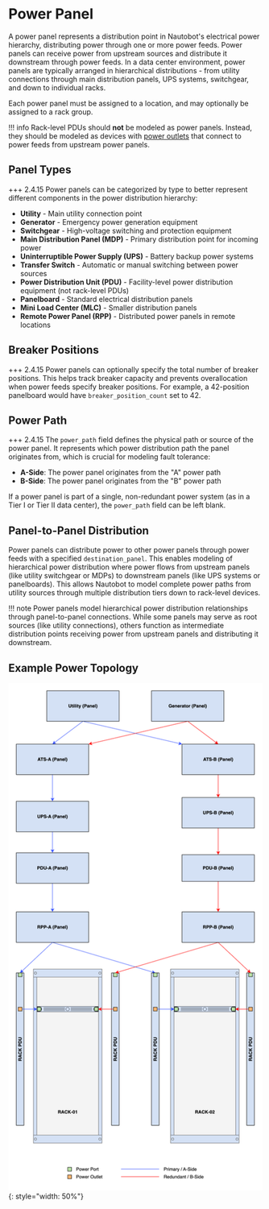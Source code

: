 # Power Panel

A power panel represents a distribution point in Nautobot's electrical power hierarchy, distributing power through one or more power feeds. Power panels can receive power from upstream sources and distribute it downstream through power feeds. In a data center environment, power panels are typically arranged in hierarchical distributions - from utility connections through main distribution panels, UPS systems, switchgear, and down to individual racks.

Each power panel must be assigned to a location, and may optionally be assigned to a rack group.

!!! info
    Rack-level PDUs should **not** be modeled as power panels. Instead, they should be modeled as devices with [power outlets](./poweroutlet.md) that connect to power feeds from upstream power panels.

## Panel Types

+++ 2.4.15
    Power panels can be categorized by type to better represent different components in the power distribution hierarchy:

* **Utility** - Main utility connection point
* **Generator** - Emergency power generation equipment
* **Switchgear** - High-voltage switching and protection equipment
* **Main Distribution Panel (MDP)** - Primary distribution point for incoming power
* **Uninterruptible Power Supply (UPS)** - Battery backup power systems
* **Transfer Switch** - Automatic or manual switching between power sources
* **Power Distribution Unit (PDU)** - Facility-level power distribution equipment (not rack-level PDUs)
* **Panelboard** - Standard electrical distribution panels
* **Mini Load Center (MLC)** - Smaller distribution panels
* **Remote Power Panel (RPP)** - Distributed power panels in remote locations

## Breaker Positions

+++ 2.4.15
    Power panels can optionally specify the total number of breaker positions. This helps track breaker capacity and prevents overallocation when power feeds specify breaker positions. For example, a 42-position panelboard would have `breaker_position_count` set to 42.

## Power Path

+++ 2.4.15
    The `power_path` field defines the physical path or source of the power panel. It represents which power distribution path the panel originates from, which is crucial for modeling fault tolerance:

* **A-Side**: The power panel originates from the "A" power path
* **B-Side**: The power panel originates from the "B" power path  

If a power panel is part of a single, non-redundant power system (as in a Tier I or Tier II data center), the `power_path` field can be left blank.

## Panel-to-Panel Distribution

Power panels can distribute power to other power panels through power feeds with a specified `destination_panel`. This enables modeling of hierarchical power distribution where power flows from upstream panels (like utility switchgear or MDPs) to downstream panels (like UPS systems or panelboards). This allows Nautobot to model complete power paths from utility sources through multiple distribution tiers down to rack-level devices.

!!! note
    Power panels model hierarchical power distribution relationships through panel-to-panel connections. While some panels may serve as root sources (like utility connections), others function as intermediate distribution points receiving power from upstream panels and distributing it downstream.

## Example Power Topology

![Power distribution model](../../../media/power_distribution.png){: style="width: 50%"}
